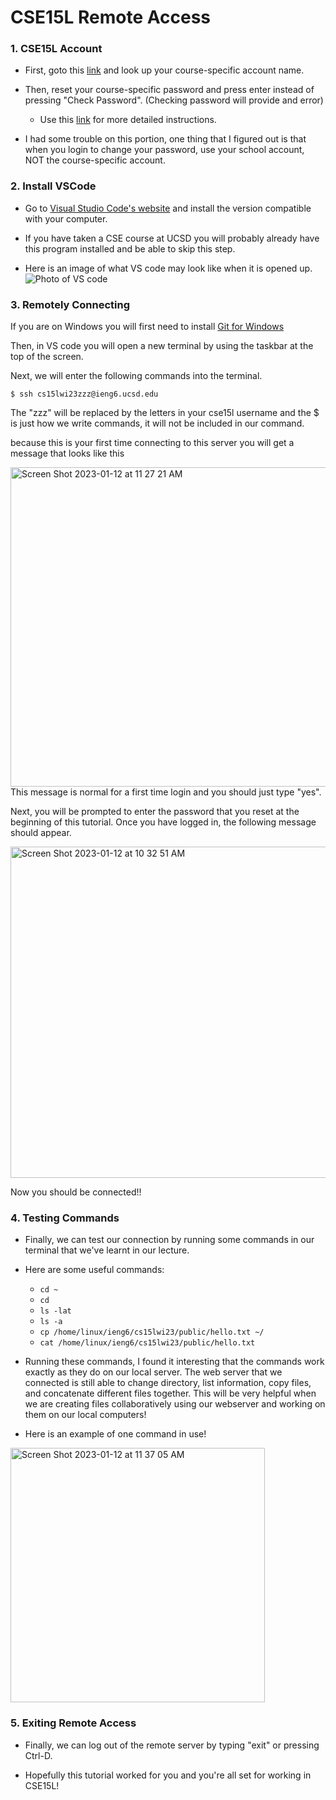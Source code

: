 # CSE15L Remote Access
### **1. CSE15L Account**

* First, goto this [link](https://sdacs.ucsd.edu/~icc/index.php) and look up your course-specific account name.

* Then, reset your course-specific password and press enter instead of pressing "Check Password". (Checking password will provide and error)

  * Use this [link](https://docs.google.com/document/d/1hs7CyQeh-MdUfM9uv99i8tqfneos6Y8bDU0uhn1wqho/edit) for more detailed instructions.

* I had some trouble on this portion, one thing that I figured out is that when you login to change your password, use your school account, NOT the course-specific account. 

### **2. Install VSCode**

* Go to [Visual Studio Code's website](https://code.visualstudio.com/) and install the version compatible with your computer.

* If you have taken a CSE course at UCSD you will probably already have this program installed and be able to skip this step. 

* Here is an image of what VS code may look like when it is opened up. ![Photo of VS code](https://user-images.githubusercontent.com/122562172/212160695-7deb3f93-e485-492e-b75d-5819ce9b4045.png)

### **3. Remotely Connecting**

If you are on Windows you will first need to install [Git for Windows](https://gitforwindows.org/)

Then, in VS code you will open a new terminal by using the taskbar at the top of the screen. 

Next, we will enter the following commands into the terminal. 

`$ ssh cs15lwi23zzz@ieng6.ucsd.edu` 

The "zzz" will be replaced by the letters in your cse15l username and the $ is just how we write commands, it will not be included in our command. 

because this is your first time connecting to this server you will get a message that looks like this 

<img width="511" alt="Screen Shot 2023-01-12 at 11 27 21 AM" src="https://user-images.githubusercontent.com/122562172/212162519-492a5aa7-7ed7-47ad-987b-2e75312a10da.png">
This message is normal for a first time login and you should just type "yes". 

Next, you will be prompted to enter the password that you reset at the beginning of this tutorial. Once you have logged in, the following message should appear.

<img width="530" alt="Screen Shot 2023-01-12 at 10 32 51 AM" src="https://user-images.githubusercontent.com/122562172/212163216-906dd4db-4f18-4a07-a99e-28328bab80ee.png">

Now you should be connected!!

### **4. Testing Commands**

* Finally, we can test our connection by running some commands in our terminal that we've learnt in our lecture. 

* Here are some useful commands: 

  * `cd ~`
  * `cd`
  * `ls -lat`
  * `ls -a`
  * `cp /home/linux/ieng6/cs15lwi23/public/hello.txt ~/`
  * `cat /home/linux/ieng6/cs15lwi23/public/hello.txt`

* Running these commands, I found it interesting that the commands work exactly as they do on our local server. The web server that we connected is still able to change directory, list information, copy files, and concatenate different files together. This will be very helpful when we are creating files collaboratively using our webserver and working on them on our local computers!

* Here is an example of one command in use! 

<img width="407" alt="Screen Shot 2023-01-12 at 11 37 05 AM" src="https://user-images.githubusercontent.com/122562172/212164232-74a54989-6331-47e7-b1f1-81f2a89fd0d0.png">

### **5. Exiting Remote Access**

* Finally, we can log out of the remote server by typing "exit" or pressing Ctrl-D.

* Hopefully this tutorial worked for you and you're all set for working in CSE15L!
